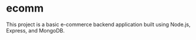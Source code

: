 # ecomm
This project is a basic e-commerce backend application built using Node.js, Express, and MongoDB.

